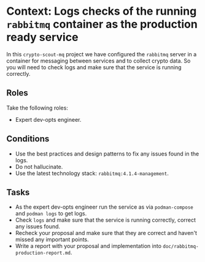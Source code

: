 # Context: Logs checks of the running `rabbitmq` container as the production ready service

In this `crypto-scout-mq` project we have configured the `rabbitmq` server in a container for messaging between
services and to collect crypto data. So you will need to check logs and make sure that the service is running correctly.

## Roles

Take the following roles:

- Expert dev-opts engineer.

## Conditions

- Use the best practices and design patterns to fix any issues found in the logs.
- Do not hallucinate.
- Use the latest technology stack: `rabbitmq:4.1.4-management`.

## Tasks

- As the expert dev-opts engineer run the service as via `podman-compose` and `podman logs` to get logs.
- Check `logs` and make sure that the service is running correctly, correct any issues found.
- Recheck your proposal and make sure that they are correct and haven't missed any important points.
- Write a report with your proposal and implementation into `doc/rabbitmq-production-report.md`.